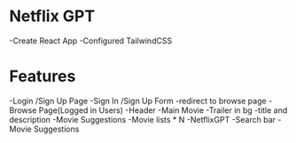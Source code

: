 # Netflix GPT

-Create React App
-Configured TailwindCSS




# Features
-Login /Sign Up Page
  -Sign In /Sign Up Form
  -redirect to browse page
-Browse Page(Logged in Users)
   -Header
   -Main Movie
      -Trailer in bg
      -title and description
      -Movie Suggestions
         -Movie lists * N
-NetflixGPT
  -Search bar
  -Movie Suggestions         